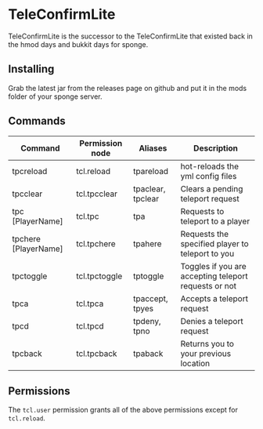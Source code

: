 # TeleConfirmLite
TeleConfirmLite is the successor to the TeleConfirmLite that existed back in the hmod days and bukkit days for sponge.

## Installing
Grab the latest jar from the releases page on github and put it in the mods folder of your sponge server.

## Commands
| Command  | Permission node | Aliases | Description |
| -------- | --------------- | ------- | ----------- |
| tpcreload  | tcl.reload  | tpareload | hot-reloads the yml config files |
| tpcclear  | tcl.tpcclear | tpaclear, tpclear  | Clears a pending teleport request  |
| tpc [PlayerName] | tcl.tpc | tpa  |  Requests to teleport to a player |
| tpchere [PlayerName] | tcl.tpchere | tpahere | Requests the specified player to teleport to you  |
| tpctoggle | tcl.tpctoggle  | tptoggle | Toggles if you are accepting teleport requests or not  |
| tpca | tcl.tpca | tpaccept, tpyes | Accepts a teleport request  |
| tpcd | tcl.tpcd | tpdeny, tpno  | Denies a teleport request |
| tpcback | tcl.tpcback | tpaback  | Returns you to your previous location |

## Permissions
The ```tcl.user``` permission grants all of the above permissions except for ```tcl.reload```.

